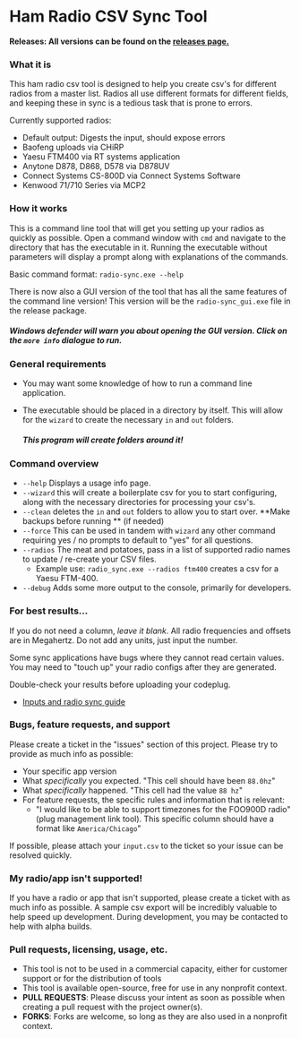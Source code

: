 # Ham Radio CSV Sync Tool

**Releases: All versions can be found on the 
[releases page.](https://github.com/n2qzshce/ham-radio-sync/releases)**

### What it is
This ham radio csv tool is designed to help you create csv's for different radios 
from a master list. Radios all use different formats for different fields, and
keeping these in sync is a tedious task that is prone to errors.

Currently supported radios:
* Default output: Digests the input, should expose errors
* Baofeng uploads via CHiRP
* Yaesu FTM400 via RT systems application
* Anytone D878, D868, D578 via D878UV
* Connect Systems CS-800D via Connect Systems Software
* Kenwood 71/710 Series via MCP2

### How it works
This is a command line tool that will get you setting up your radios as quickly
as possible. Open a command window with `cmd` and navigate to the directory that
has the executable in it. Running the executable without parameters will display a
prompt along with explanations of the commands.

Basic command format: `radio-sync.exe --help`

There is now also a GUI version of the tool that has all the same features of the
command line version! This version will be the `radio-sync_gui.exe` file in the
release package.

##### Windows defender will warn you about opening the GUI version. Click on the `more info` dialogue to run.

### General requirements
* You may want some knowledge of how to run a command line application.
* The executable should be placed in a directory by itself. This will allow for
the `wizard` to create the necessary `in` and `out` folders.

    ##### **This program will create folders around it!**

### Command overview
* `--help` Displays a usage info page.
* `--wizard` this will create a boilerplate csv for you to start configuring, along
with the necessary directories for processing your csv's.
* `--clean` deletes the `in` and `out` folders to allow you to start over. 
**Make backups before running ** (if needed)
* `--force` This can be used in tandem with `wizard` any other command requiring yes
/ no prompts to default to "yes" for all questions.
* `--radios` The meat and potatoes, pass in a list of supported radio names to update
/ re-create your CSV files.
    * Example use: `radio_sync.exe --radios ftm400` creates a csv for a Yaesu FTM-400.
* `--debug` Adds some more output to the console, primarily for developers.

### For best results...
If you do not need a column, *leave it blank*. All radio frequencies and offsets are in
Megahertz. Do not add any units, just input the number.

Some sync applications have bugs where they cannot read certain values. You may need
to "touch up" your radio configs after they are generated.

Double-check your results before uploading your codeplug.

* [Inputs and radio sync guide](INPUTS_OUTPUTS_SYNCING.md)

### Bugs, feature requests, and support
Please create a ticket in the "issues" section of this project. Please try to provide
as much info as possible:
* Your specific app version
* What *specifically* you expected. "This cell should have been `88.0hz`"
* What *specifically* happened. "This cell had the value `88 hz`"
* For feature requests, the specific rules and information that is relevant:
    * "I would like to be able to support timezones for the FOO900D radio" (plug
    management link tool). This specific column should have a format like 
    `America/Chicago`"

 If possible, please attach your `input.csv` to the ticket so your issue can be
 resolved quickly.
 
### My radio/app isn't supported!
If you have a radio or app that isn't supported, please create a ticket with as much
info as possible. A sample csv export will be incredibly valuable to help speed up
development. During development, you may be contacted to help with alpha builds.

### Pull requests, licensing, usage, etc.
* This tool is not to be used in a commercial capacity, either for customer
support or for the distribution of tools
* This tool is available open-source, free for use in any nonprofit context.
* **PULL REQUESTS**: Please discuss your intent as soon as possible when creating a
pull request with the project owner(s).
* **FORKS**: Forks are welcome, so long as they are also used in a nonprofit context.
